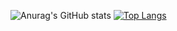 ![Anurag's GitHub stats](https://github-readme-stats.vercel.app/api?username=mgfcf&show_icons=true&theme=cobalt)
[![Top Langs](https://github-readme-stats.vercel.app/api/top-langs/?username=mgfcf&layout=compact)](https://github.com/anuraghazra/github-readme-stats)
